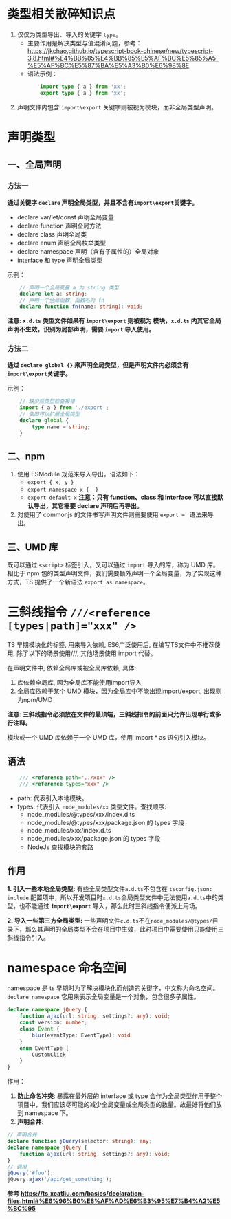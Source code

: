 <!--
 * @Author: monai
 * @Date: 2021-10-25 14:28:03
 * @LastEditors: monai
 * @LastEditTime: 2022-05-26 21:51:31
-->
# 类型相关散碎知识点
1. 仅仅为类型导出、导入的关键字 `type`。
    - 主要作用是解决类型与值混淆问题，参考：https://jkchao.github.io/typescript-book-chinese/new/typescript-3.8.html#%E4%BB%85%E4%BB%85%E5%AF%BC%E5%85%A5-%E5%AF%BC%E5%87%BA%E5%A3%B0%E6%98%8E
    - 语法示例：
        ```typescript
            import type { a } from 'xx';
            export type { a } from 'xx';
        ```
2. 声明文件内包含 `import\export` 关键字则被视为模块，而非全局类型声明。

# 声明类型
## 一、全局声明
### 方法一
**通过关键字 `declare` 声明全局类型，并且不含有`import\export`关键字。**

* declare var/let/const 声明全局变量
* declare function 声明全局方法
* declare class 声明全局类
* declare enum 声明全局枚举类型
* declare namespace 声明（含有子属性的）全局对象
* interface 和 type 声明全局类型 

示例：
```typescript
    // 声明一个全局变量 a 为 string 类型
    declare let a: string;
    // 声明一个全局函数，函数名为 fn
    declare function fn(name: string): void;
```
**注意: `x.d.ts` 类型文件如果有 **`import\export`** 则被视为 **模块**，`x.d.ts` 内其它全局声明不生效，识别为局部声明，需要 `import` 导入使用。**

### 方法二
**通过 `declare global {}` 来声明全局类型，但是声明文件内必须含有 `import\export`关键字。**

示例：
```typescript
    // 缺少后类型检查报错
    import { a } from './export';
    // 依旧可以扩展全局类型
    declare global {
        type name = string;
    }
```
## 二、npm
1. 使用 ESModule 规范来导入导出。语法如下：
    * `export { x, y }`
    * `export namespace x {  }`
    * `export default x` **注意：只有 function、class 和 interface 可以直接默认导出，其它需要 declare 声明后再导出。**
2. 对使用了 commonjs 的文件书写声明文件则需要使用 `export = ` 语法来导出。

## 三、UMD 库
既可以通过 `<script>` 标签引入，又可以通过 `import` 导入的库，称为 UMD 库。相比于 npm 包的类型声明文件，我们需要额外声明一个全局变量，为了实现这种方式，TS 提供了一个新语法 `export as namespace`。



# 三斜线指令 `///<reference [types|path]="xxx" />`

TS 早期模块化的标签, 用来导入依赖, ES6广泛使用后, 在编写TS文件中不推荐使用, 除了以下的场景使用///, 其他场景使用 import 代替。

在声明文件中, 依赖全局库或被全局库依赖, 具体:

1. 库依赖全局库, 因为全局库不能使用import导入
2. 全局库依赖于某个 UMD 模块，因为全局库中不能出现import/export, 出现则为npm/UMD

**注意: 三斜线指令必须放在文件的最顶端，三斜线指令的前面只允许出现单行或多行注释。**

模块或一个 UMD 库依赖于一个 UMD 库，使用 import * as 语句引入模块。

## 语法
```typescript
    /// <reference path="../xxx" />
    /// <reference types="xxx" />
```
* path: 代表引入本地模块。
* types: 代表引入 `node_modules/xx` 类型文件。查找顺序:
    - node_modules/@types/xxx/index.d.ts
    - node_modules/@types/xxx/package.json 的 types 字段
    - node_modules/xxx/index.d.ts
    - node_modules/xxx/package.json 的 types 字段
    - NodeJs 查找模块的套路


## 作用
**1. 引入一些本地全局类型:** 有些全局类型文件`a.d.ts`不包含在 `tsconfig.json: include` 配置项中，所以开发项目时`x.d.ts`全局类型文件中无法使用`a.d.ts`中的类型，也不能通过 **`import\export`** 导入，那么此时三斜线指令便派上用场。

**2. 导入一些第三方全局类型:**
一些声明文件`c.d.ts`不在`node_modules/@types/`目录下，那么其声明的全局类型不会在项目中生效，此时项目中需要使用只能使用三斜线指令引入。

# namespace 命名空间
namespace 是 ts 早期时为了解决模块化而创造的关键字，中文称为命名空间。`declare namespace` 它用来表示全局变量是一个对象，包含很多子属性。
```typescript
declare namespace jQuery {
    function ajax(url: string, settings?: any): void;
    const version: number;
    class Event {
        blur(eventType: EventType): void
    }
    enum EventType {
        CustomClick
    }
}
```
作用：
1. **防止命名冲突**: 暴露在最外层的 interface 或 type 会作为全局类型作用于整个项目中，我们应该尽可能的减少全局变量或全局类型的数量。故最好将他们放到 namespace 下。
2. **声明合并**: 
```typescript
// 声明合并
declare function jQuery(selector: string): any;
declare namespace jQuery {
    function ajax(url: string, settings?: any): void;
}
// 调用
jQuery('#foo');
jQuery.ajax('/api/get_something');
```


**参考 <https://ts.xcatliu.com/basics/declaration-files.html#%E6%96%B0%E8%AF%AD%E6%B3%95%E7%B4%A2%E5%BC%95>**